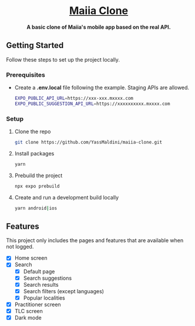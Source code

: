 <a name="readme-top"></a>

<div align="center">

  <p align="center">
  <a href="[https://github.com/YassMaldini/maiia-clone](https://github.com/YassMaldini/maiia-clone)">
      <h1 align="center">Maiia Clone</h1>
  </a>
  </p>
  
  <p align="center">
    <b>A basic clone of Maiia's mobile app based on the real API.</b>
  </p>
</div>

<!-- GETTING STARTED -->

## Getting Started

Follow these steps to set up the project locally.

### Prerequisites

- Create a **.env.local** file following the example. Staging APIs are allowed.
  ```sh
  EXPO_PUBLIC_API_URL=https://xxx-xxx.mxxxx.com
  EXPO_PUBLIC_SUGGESTION_API_URL=https://xxxxxxxxxx.mxxxx.com
  ```

### Setup

1. Clone the repo
   ```sh
   git clone https://github.com/YassMaldini/maiia-clone.git
   ```
2. Install packages
   ```sh
   yarn
   ```
3. Prebuild the project
   ```sh
   npx expo prebuild
   ```
4. Create and run a development build locally
   ```sh
   yarn android|ios
   ```

## Features

This project only includes the pages and features that are available when not logged.

- [x] Home screen
- [x] Search
  - [x] Default page
  - [x] Search suggestions
  - [x] Search results
  - [x] Search filters (except languages)
  - [x] Popular localities
- [x] Practitioner screen
- [x] TLC screen
- [x] Dark mode
